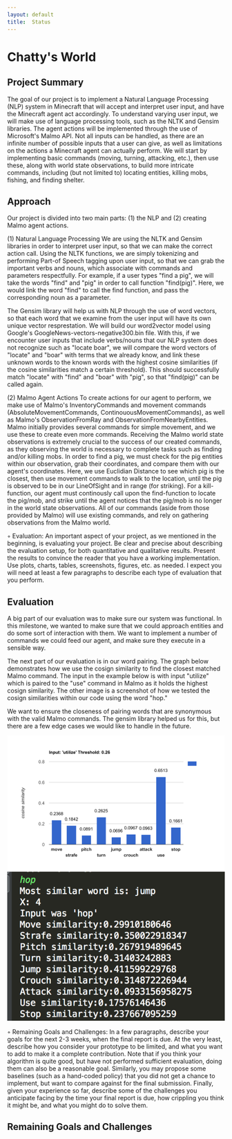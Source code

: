 ```yaml
---
layout: default
title:  Status
---
```

# Chatty's World

## Project Summary

The goal of our project is to implement a Natural Language Processing (NLP) system in Minecraft that will accept and interpret user input, and have the Minecraft agent act accordingly. To understand varying user input, we will make use of language processing tools, such as the NLTK and Gensim libraries. The agent actions will be implemented through the use of Microsoft's Malmo API. Not all inputs can be handled, as there are an infinite number of possible inputs that a user can give, as well as limitations on the actions a Minecraft agent can actually perform. We will start by implementing basic commands (moving, turning, attacking, etc.), then use these, along with world state observations, to build more intricate commands, including (but not limited to) locating entities, killing mobs, fishing, and finding shelter.  

## Approach

Our project is divided into two main parts: (1) the NLP and (2) creating Malmo agent actions. 

(1) Natural Language Processing
We are using the NLTK and Gensim libraries in order to interpret user input, so that we can make the correct action call. Using the NLTK functions, we are simply tokenizing and performing Part-of Speech tagging upon user input, so that we can grab the important verbs and nouns, which associate with commands and parameters respectfully. For example, if a user types "find a pig", we will take the words "find" and "pig" in order to call function "find(pig)". Here, we would link the word "find" to call the find function, and pass the corresponding noun as a parameter. 

The Gensim library will help us with NLP through the use of word vectors, so that each word that we examine from the user input will have its own unique vector resprestation. We will build our word2vector model using Google's GoogleNews-vectors-negative300.bin file. With this, if we encounter user inputs that include verbs/nouns that our NLP system does not recognize such as "locate boar", we will compare the word vectors of "locate" and "boar" with terms that we already know, and link these unknown words to the known words with the highest cosine similarities (if the cosine similarities match a certain threshold). This should successfully match "locate" with "find" and "boar" with "pig", so that "find(pig)" can be called again.

(2) Malmo Agent Actions
To create actions for our agent to perform, we make use of Malmo's InventoryCommands and movement commands (AbsoluteMovementCommands, ContinouousMovementCommands), as well as Malmo's ObservationFromRay and ObservationFromNearbyEntities. Malmo initially provides several commands for simple movement, and we use these to create even more commands. Receiving the Malmo world state observations is extremely crucial to the success of our created commands, as they observing the world is necessary to complete tasks such as finding and/or killing mobs. In order to find a pig, we must check for the pig entities within our observation, grab their coordinates, and compare them with our agent's coordinates. Here, we use Euclidian Distance to see which pig is the closest, then use movement commands to walk to the location, until the pig is observed to be in our LineOfSight and in range (for striking). For a kill-function, our agent must continously call upon the find-function to locate the pig/mob, and strike until the agent notices that the pig/mob is no longer in the world state observations. All of our commands (aside from those provided by Malmo) will use existing commands, and rely on gathering observations from the Malmo world.
	

◦ Evaluation: An important aspect of your project, as we mentioned in the beginning, is evaluating your
project. Be clear and precise about describing the evaluation setup, for both quantitative and qualitative
results. Present the results to convince the reader that you have a working implementation. Use plots, charts,
tables, screenshots, figures, etc. as needed. I expect you will need at least a few paragraphs to describe each
type of evaluation that you perform.

## Evaluation

A big part of our evaluation was to make sure our system was functional. In this milestone, we wanted to make sure that we could approach entities and do some sort of interaction with them. We want to implement a number of commands we could feed our agent, and make sure they execute in a sensible way.

The next part of our evaluation is in our word pairing. The graph below demonstrates how we use the cosign similarity to find the closest matched Malmo command. The input in the example below is with input "utilize" which is paired to the "use" command in Malmo as it holds the highest cosign similarity. The other image is a screenshot of how we tested the cosign similarities within our code using the word "hop."

We want to ensure the closeness of pairing words that are synonymous with the valid Malmo commands. The gensim library helped us for this, but there are a few edge cases we would like to handle in the future. 

![Chart](utilizechart.png)
![Chart](hopcode.png)



◦ Remaining Goals and Challenges: In a few paragraphs, describe your goals for the next 2-3 weeks, when
the final report is due. At the very least, describe how you consider your prototype to be limited, and what
you want to add to make it a complete contribution. Note that if you think your algorithm is quite good,
but have not performed sufficient evaluation, doing them can also be a reasonable goal. Similarly, you may
propose some baselines (such as a hand-coded policy) that you did not get a chance to implement, but
want to compare against for the final submission. Finally, given your experience so far, describe some of the
challenges you anticipate facing by the time your final report is due, how crippling you think it might be,
and what you might do to solve them.

## Remaining Goals and Challenges



